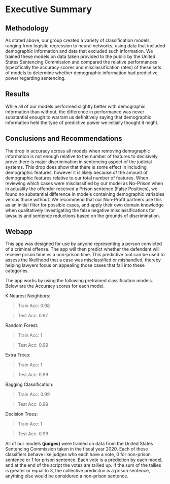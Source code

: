 # Executive Summary
## Methodology
As stated above, our group created a variety of classification models, ranging from logistic regression to neural networks, using data that included demographic information and data that excluded such information. We trained these models on data taken provided to the public by the United States Sentencing Commission and compared the relative performances (specifically the accuracy scores and misclassification rates) of these sets of models to determine whether demographic information had predictive power regarding sentencing.
## Results
While all of our models performed slightly better with demographic information than without, the difference in performance was never substantial enough to warrant us definitively saying that demographic information held the type of predictive power we initially thought it might.
## Conclusions and Recommendations
The drop in accuracy across all models when removing demographic information is not enough relative to the number of features to decisively prove there is major discrimination in sentencing aspect of the judicial systems. This drop does show that there is some effect in including demographic features, however it is likely because of the amount of demographic features relative to our total number of features. When reviewing which cases were misclassified by our model as No-Prison when in actuality the offender received a Prison sentence (False Positives), we found no substantial difference in models containing demographic variables versus those without. 
We recommend that our Non-Profit partners use this as an initial filter for possible cases, and apply their own domain knowledge when qualitatively investigating the false negative misclassifications for lawsuits and sentence reductions based on the grounds of discrimination.
## Webapp
This app was designed for use by anyone representing a person convicted of a criminal offense. The app will then predict whether the defendant will receive prison time vs a non-prison time. This predictive tool can be used to assess the likelihood that a case was misclassified or mishandled, thereby helping lawyers focus on appealing those cases that fall into these categories.

The app works by using the following pretrained classification models. Below are the Accuracy scores for each model.

K Nearest Neighbors:
>Train Acc: 0.98
 
> Test Acc: 0.97

Random Forest:
>Train Acc: 1

>Test Acc: 0.99

Extra Trees:
>Train Acc: 1

>Test Acc: 0.99

Bagging Classification:
>Train Acc: 0.99

>Test Acc: 0.99

Decision Trees:
>Train Acc: 1

>Test Acc: 0.99

All of our models **(judges)** were trained on data from the United States Sentencing Commission taken in the fiscal year 2020. Each of these classifiers behave like judges who each have a vote, 0 for non-prison sentence or 1 for prison sentence. Each vote is a prediction by each model, and at the end of the script the votes are tallied up. If the sum of the tallies is greater or equal to 3, the collective prediciton is a prison sentence, anything else would be considered a non-prison sentence.